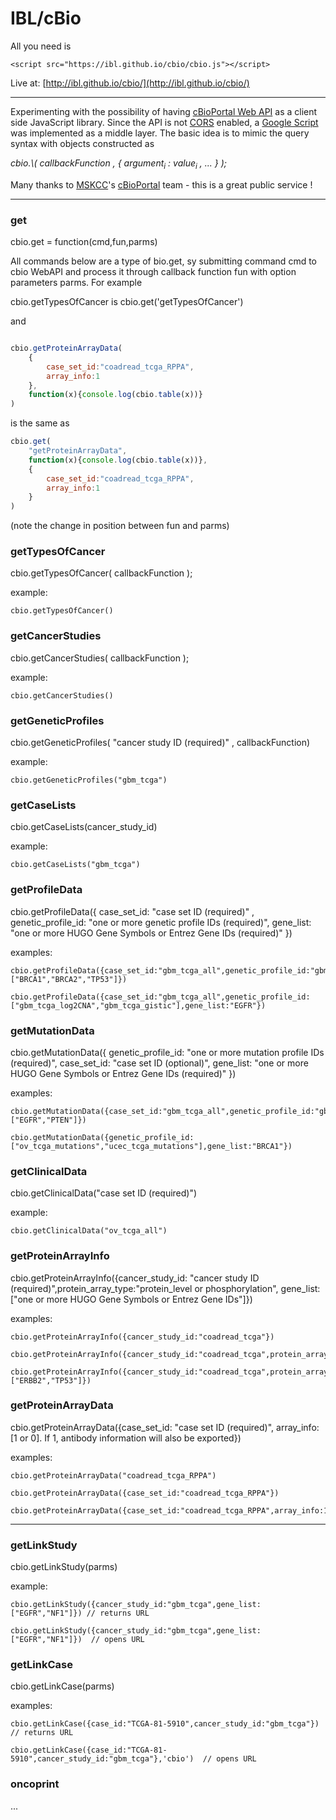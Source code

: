 # IBL/cBio

All you need is

	<script src="https://ibl.github.io/cbio/cbio.js"></script>

Live at: [http://ibl.github.io/cbio/](http://ibl.github.io/cbio/)

---

Experimenting with the possibility of having [cBioPortal Web API](http://www.cbioportal.org/public-portal/web_api.jsp) as a client side JavaScript library. Since the API is not [CORS](http://en.wikipedia.org/wiki/Cross-origin_resource_sharing) enabled, a [Google Script](https://script.google.com/a/macros/mathbiol.org/d/17o5B1sXjmUEWRHG_6vHQhmz3qTMPCgpOvlX1kNvDQCkVcrH5ANsi2NrY/edit) was implemented as a middle layer. The basic idea is to mimic the query syntax with objects constructed as

<i>
cbio.\<cmd\>( callbackFunction , { argument<sub>i</sub> : value<sub>i</sub> , ... } );
</i>

Many thanks to [MSKCC](http://www.mskcc.org/)'s [cBioPortal](http://www.cbioportal.org/public-portal/) team - this is a great public service !

---
### get

cbio.get = function(cmd,fun,parms)


All commands below are a type of bio.get, sy submitting command cmd to cbio WebAPI and process it through callback function fun with option parameters parms. For example

cbio.getTypesOfCancer is cbio.get('getTypesOfCancer')

and

```javascript

cbio.getProteinArrayData(
	{
		case_set_id:"coadread_tcga_RPPA",
		array_info:1
	},
	function(x){console.log(cbio.table(x))}
)

```

is the same as

```javascript
cbio.get(
	"getProteinArrayData",
	function(x){console.log(cbio.table(x))},
	{
		case_set_id:"coadread_tcga_RPPA",
		array_info:1
	}
)

```

(note the change in position between fun and parms)

### getTypesOfCancer

cbio.getTypesOfCancer( callbackFunction );

example: 
	
	cbio.getTypesOfCancer()



### getCancerStudies

cbio.getCancerStudies( callbackFunction );

example: 
	
	cbio.getCancerStudies()


### getGeneticProfiles

cbio.getGeneticProfiles( "cancer study ID (required)" , callbackFunction)

example: 
	
	cbio.getGeneticProfiles("gbm_tcga") 


### getCaseLists

cbio.getCaseLists(cancer_study_id)

example: 
	
	cbio.getCaseLists("gbm_tcga") 

### getProfileData

cbio.getProfileData({ 
	case_set_id: "case set ID (required)" , 
	genetic_profile_id: "one or more genetic profile IDs (required)",
	gene_list: "one or more HUGO Gene Symbols or Entrez Gene IDs (required)" 
})

examples: 


	cbio.getProfileData({case_set_id:"gbm_tcga_all",genetic_profile_id:"gbm_tcga_mutations",gene_list:["BRCA1","BRCA2","TP53"]})

	cbio.getProfileData({case_set_id:"gbm_tcga_all",genetic_profile_id:["gbm_tcga_log2CNA","gbm_tcga_gistic"],gene_list:"EGFR"})


### getMutationData

cbio.getMutationData({ 
	genetic_profile_id: "one or more mutation profile IDs (required)",
	case_set_id: "case set ID (optional)",
	gene_list: "one or more HUGO Gene Symbols or Entrez Gene IDs (required)"
})

examples: 
 
	
	cbio.getMutationData({case_set_id:"gbm_tcga_all",genetic_profile_id:"gbm_tcga_mutations",gene_list:["EGFR","PTEN"]})

	cbio.getMutationData({genetic_profile_id:["ov_tcga_mutations","ucec_tcga_mutations"],gene_list:"BRCA1"})


### getClinicalData

cbio.getClinicalData("case set ID (required)")

example: 

	
	cbio.getClinicalData("ov_tcga_all") 


### getProteinArrayInfo

cbio.getProteinArrayInfo({cancer_study_id: "cancer study ID (required)",protein_array_type:"protein_level or phosphorylation", gene_list:["one or more HUGO Gene Symbols or Entrez Gene IDs"]})

examples:
	
	cbio.getProteinArrayInfo({cancer_study_id:"coadread_tcga"})

	cbio.getProteinArrayInfo({cancer_study_id:"coadread_tcga",protein_array_type:"phosphorylation"})

	cbio.getProteinArrayInfo({cancer_study_id:"coadread_tcga",protein_array_type:"protein_level",gene_list:["ERBB2","TP53"]})


### getProteinArrayData

cbio.getProteinArrayData({case_set_id: "case set ID (required)", array_info: [1 or 0]. If 1, antibody information will also be exported})

examples:

	cbio.getProteinArrayData("coadread_tcga_RPPA")

	cbio.getProteinArrayData({case_set_id:"coadread_tcga_RPPA"})

	cbio.getProteinArrayData({case_set_id:"coadread_tcga_RPPA",array_info:1})

---

### getLinkStudy

cbio.getLinkStudy(parms)

example: 

	cbio.getLinkStudy({cancer_study_id:"gbm_tcga",gene_list:["EGFR","NF1"]}) // returns URL

	cbio.getLinkStudy({cancer_study_id:"gbm_tcga",gene_list:["EGFR","NF1"]})  // opens URL

### getLinkCase

cbio.getLinkCase(parms)

examples: 
	
	cbio.getLinkCase({case_id:"TCGA-81-5910",cancer_study_id:"gbm_tcga"})  // returns URL

	cbio.getLinkCase({case_id:"TCGA-81-5910",cancer_study_id:"gbm_tcga"},'cbio')  // opens URL

### oncoprint

...

